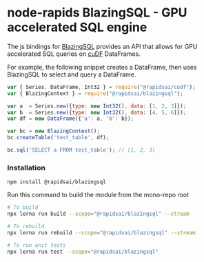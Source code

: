# node-rapids BlazingSQL - GPU accelerated SQL engine

The js bindings for [BlazingSQL](https://github.com/BlazingDB/blazingsql) provides an API that allows for GPU accelerated SQL queries on [cuDF](https://github.com/rapidsai/cudf) DataFrames.

For example, the following snippet creates a DataFrame, then uses BlazingSQL to select and query a DataFrame.

```javascript
var { Series, DataFrame, Int32 } = require("@rapidsai/cudf");
var { BlazingContext } = require("@rapidsai/blazingsql");

var a  = Series.new({type: new Int32(), data: [1, 2, 3]});
var b  = Series.new({type: new Int32(), data: [4, 5, 6]});
var df = new DataFrame({'a': a, 'b': b});

var bc = new BlazingContext();
bc.createTable('test_table', df);

bc.sql('SELECT a FROM test_table'); // [1, 2, 3]
```

### Installation

`npm install @rapidsai/blazingsql`

Run this command to build the module from the mono-repo root

```bash
# To build
npx lerna run build --scope="@rapidsai/blazingsql" --stream

# To rebuild
npx lerna run rebuild --scope="@rapidsai/blazingsql" --stream

# To run unit tests
npx lerna run test --scope="@rapidsai/blazingsql"
```
